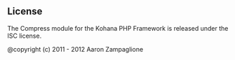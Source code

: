 ## License

The Compress module for the Kohana PHP Framework is released under the ISC license.

@copyright  (c) 2011 - 2012 Aaron Zampaglione